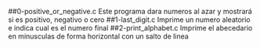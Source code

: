 ##0-positive_or_negative.c
Este programa dara numeros al azar y mostrará si es positivo, negativo o cero
##1-last_digit.c
Imprime un numero aleatorio e indica cual es el numero final
##2-print_alphabet.c
Imprime el abecedario en minusculas de forma horizontal con un salto de linea

